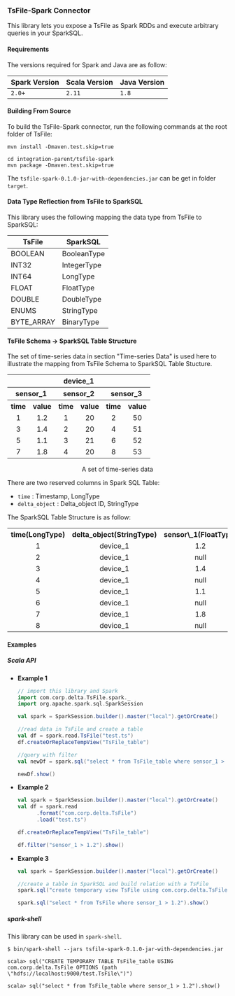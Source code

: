 ### TsFile-Spark Connector

This library lets you expose a TsFile as Spark RDDs and execute arbitrary queries in your SparkSQL.

#### Requirements

The versions required for Spark and Java are as follow:

| Spark Version | Scala Version | Java Version |
| ------------- | ------------- | ------------ |
| `2.0+`        | `2.11`        | `1.8`        |

#### Building From Source

To build the TsFile-Spark connector, run the following commands at the root folder of TsFile:
```
mvn install -Dmaven.test.skip=true

cd integration-parent/tsfile-spark
mvn package -Dmaven.test.skip=true
```
The `tsfile-spark-0.1.0-jar-with-dependencies.jar` can be get in folder `target`.

#### Data Type Reflection from TsFile to SparkSQL

This library uses the following mapping the data type from TsFile to SparkSQL:

| TsFile 		   | SparkSQL|
| --------------| -------------- |
| BOOLEAN     		   | BooleanType    |
| INT32       		   | IntegerType    |
| INT64       		   | LongType       |
| FLOAT       		   | FloatType      |
| DOUBLE      		   | DoubleType     |
| ENUMS                | StringType     |
| BYTE_ARRAY           | BinaryType     |


#### TsFile Schema -> SparkSQL Table Structure

The set of time-series data in section "Time-series Data" is used here to illustrate the mapping from TsFile Schema to SparkSQL Table Stucture.

<center>
<table style="text-align:center">
	<tr><th colspan="6">device_1</th></tr>
	<tr><th colspan="2">sensor_1</th><th colspan="2">sensor_2</th><th colspan="2">sensor_3</th></tr>
	<tr><th>time</th><th>value</td><th>time</th><th>value</td><th>time</th><th>value</td>
	<tr><td>1</td><td>1.2</td><td>1</td><td>20</td><td>2</td><td>50</td></tr>
	<tr><td>3</td><td>1.4</td><td>2</td><td>20</td><td>4</td><td>51</td></tr>
	<tr><td>5</td><td>1.1</td><td>3</td><td>21</td><td>6</td><td>52</td></tr>
	<tr><td>7</td><td>1.8</td><td>4</td><td>20</td><td>8</td><td>53</td></tr>
</table>
<span>A set of time-series data</span>
</center>

There are two reserved columns in Spark SQL Table:

- `time` : Timestamp, LongType
- `delta_object` : Delta_object ID, StringType

The SparkSQL Table Structure is as follow:

<center>
	<table style="text-align:center">
	<tr><th>time(LongType)</th><th>delta_object(StringType)</th><th>sensor\_1(FloatType)</th><th>sensor\_2(IntType)</th><th>sensor\_3(IntType)</th></tr>
	<tr><td>1</td><td>device_1</td><td>1.2</td><td>20</td><td>null</td></tr>
	<tr><td>2</td><td>device_1</td><td>null</td><td>20</td><td>50</td></tr>
	<tr><td>3</td><td>device_1</td><td>1.4</td><td>21</td><td>null</td></tr>
	<tr><td>4</td><td>device_1</td><td>null</td><td>20</td><td>51</td></tr>
	<tr><td>5</td><td>device_1</td><td>1.1</td><td>null</td><td>null</td></tr>
	<tr><td>6</td><td>device_1</td><td>null</td><td>null</td><td>52</td></tr>
	<tr><td>7</td><td>device_1</td><td>1.8</td><td>null</td><td>null</td></tr>
	<tr><td>8</td><td>device_1</td><td>null</td><td>null</td><td>53</td></tr>
	</table>

</center>

#### Examples

##### Scala API

* **Example 1**

	```scala
	// import this library and Spark
	import com.corp.delta.TsFile.spark._
	import org.apache.spark.sql.SparkSession

	val spark = SparkSession.builder().master("local").getOrCreate()

	//read data in TsFile and create a table
	val df = spark.read.TsFile("test.ts")
	df.createOrReplaceTempView("TsFile_table")

	//query with filter
	val newDf = spark.sql("select * from TsFile_table where sensor_1 > 1.2").cache()

	newDf.show()

	```

* **Example 2**

	```scala
	val spark = SparkSession.builder().master("local").getOrCreate()
	val df = spark.read
	      .format("com.corp.delta.TsFile")
	      .load("test.ts")

	df.createOrReplaceTempView("TsFile_table")

	df.filter("sensor_1 > 1.2").show()

	```

* **Example 3**

	```scala
	val spark = SparkSession.builder().master("local").getOrCreate()

	//create a table in SparkSQL and build relation with a TsFile
	spark.sql("create temporary view TsFile using com.corp.delta.TsFile options(path = \"test.ts\")")

	spark.sql("select * from TsFile where sensor_1 > 1.2").show()

	```

##### spark-shell

This library can be used in `spark-shell`.

```
$ bin/spark-shell --jars tsfile-spark-0.1.0-jar-with-dependencies.jar

scala> sql("CREATE TEMPORARY TABLE TsFile_table USING com.corp.delta.TsFile OPTIONS (path \"hdfs://localhost:9000/test.TsFile\")")

scala> sql("select * from TsFile_table where sensor_1 > 1.2").show()
```